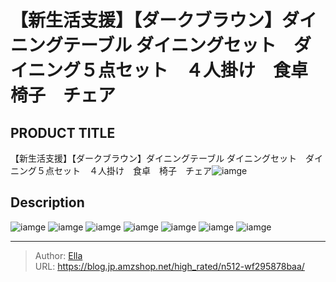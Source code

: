 # 【新生活支援】【ダークブラウン】ダイニングテーブル ダイニングセット　ダイニング５点セット　４人掛け　食卓　椅子　チェア


## PRODUCT TITLE 

【新生活支援】【ダークブラウン】ダイニングテーブル ダイニングセット　ダイニング５点セット　４人掛け　食卓　椅子　チェア![iamge](https://b2bfiles1.gigab2b.cn/image/wkseller/301/WF192505/20191208_ffff2c3e4522406275bebf5d8448eb85.jpg)

## Description











![iamge](https://b2bfiles1.gigab2b.cn/image/wkseller/301/WF192505/20201014_69c11280d36afbeb920d279c1dc40ad0.jpg)
![iamge](https://b2bfiles1.gigab2b.cn/image/wkseller/301/WF192505/20191208_4e1dd01d4496383c16c318f7b0f53d27.jpg)
![iamge](https://b2bfiles1.gigab2b.cn/image/wkseller/301/WF192505/20191208_6546cc81c0f0b6ac7e8a1015f1b43e27.jpg)
![iamge](https://b2bfiles1.gigab2b.cn/image/wkseller/301/WF192505/20191208_83b8bc8685d16b9bd2d6930c5a6b918e.jpg)
![iamge](https://b2bfiles1.gigab2b.cn/image/wkseller/301/20230224_d92b70038cbe86cf0d3d5ffcb17d5133.jpg)
![iamge](https://b2bfiles1.gigab2b.cn/image/wkseller/301/20230224_9b293b2e541d57f22871c63c52dbd7c7.jpg)
![iamge](https://b2bfiles1.gigab2b.cn/image/wkseller/301/20230224_a615b7160340f65e7e54008d07e0eb2f.jpg)


---

> Author: [Ella](https://blog.jp.amzshop.net/)  
> URL: https://blog.jp.amzshop.net/high_rated/n512-wf295878baa/  

